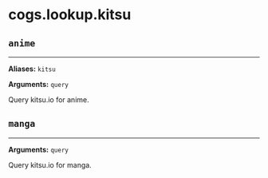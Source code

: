 # cogs.lookup.kitsu

## `anime`

----------

**Aliases:** `kitsu`

**Arguments:** `query`

Query kitsu.io for anime.

## `manga`

----------

**Arguments:** `query`

Query kitsu.io for manga.